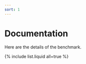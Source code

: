 ```yaml
---
sort: 1
---
```


# Documentation


Here are the details of the benchmark.


{% include list.liquid all=true %}
